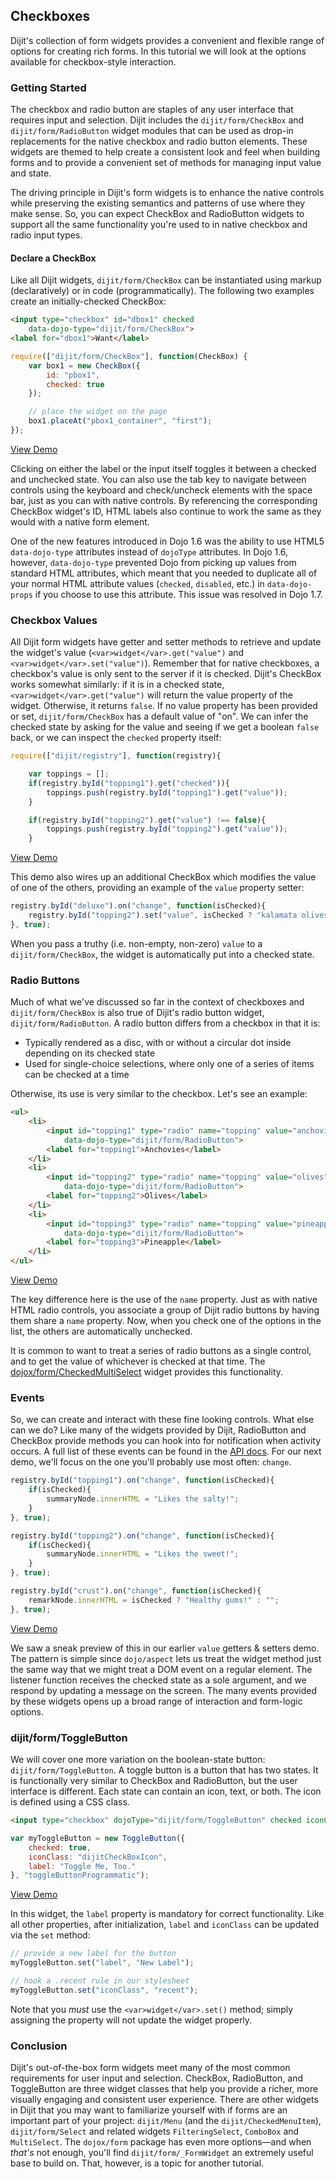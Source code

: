 ## Checkboxes

Dijit's collection of form widgets provides a convenient and flexible range of options for creating rich forms. In this tutorial we will look at the options available for checkbox-style interaction.

### Getting Started

The checkbox and radio button are staples of any user interface that requires input and selection. Dijit includes the `dijit/form/CheckBox` and `dijit/form/RadioButton` widget modules that can be used as drop-in replacements for the native checkbox and radio button elements. These widgets are themed to help create a consistent look and feel when building forms and to provide a convenient set of methods for managing input value and state.

The driving principle in Dijit's form widgets is to enhance the native controls while preserving the existing semantics and patterns of use where they make sense. So, you can expect CheckBox and RadioButton widgets to support all the same functionality you're used to in native checkbox and radio input types.

#### Declare a CheckBox

Like all Dijit widgets, `dijit/form/CheckBox` can be instantiated using markup (declaratively) or in code (programmatically). The following two examples create an initially-checked CheckBox:

```html
<input type="checkbox" id="dbox1" checked
	data-dojo-type="dijit/form/CheckBox">
<label for="dbox1">Want</label>
```

```js
require(["dijit/form/CheckBox"], function(CheckBox) {
	var box1 = new CheckBox({
		id: "pbox1",
		checked: true
	});

	// place the widget on the page
	box1.placeAt("pbox1_container", "first");
});
```

[View Demo](demo/CheckBox.html)

Clicking on either the label or the input itself toggles it between a checked and unchecked state. You can also use the tab key to navigate between controls using the keyboard and check/uncheck elements with the space bar, just as you can with native controls. By referencing the corresponding CheckBox widget's ID, HTML labels also continue to work the same as they would with a native form element.

One of the new features introduced in Dojo 1.6 was the ability to use HTML5 `data-dojo-type` attributes instead of `dojoType` attributes. In Dojo 1.6, however, `data-dojo-type` prevented Dojo from picking up values from standard HTML attributes, which meant that you needed to duplicate all of your normal HTML attribute values (`checked`, `disabled`, etc.) in `data-dojo-props` if you choose to use this attribute. This issue was resolved in Dojo 1.7.

### Checkbox Values

All Dijit form widgets have getter and setter methods to retrieve and update the widget's value (`<var>widget</var>.get("value")` and `<var>widget</var>.set("value")`). Remember that for native checkboxes, a checkbox's value is only sent to the server if it is checked. Dijit's CheckBox works somewhat similarly: if it is in a checked state, `<var>widget</var>.get("value")` will return the value property of the widget. Otherwise, it returns `false`. If no value property has been provided or set, `dijit/form/CheckBox` has a default value of "on". We can infer the checked state by asking for the value and seeing if we get a boolean `false` back, or we can inspect the `checked` property itself:

```js
require(["dijit/registry"], function(registry){

	var toppings = [];
	if(registry.byId("topping1").get("checked")){
		toppings.push(registry.byId("topping1").get("value"));
	}

	if(registry.byId("topping2").get("value") !== false){
		toppings.push(registry.byId("topping2").get("value"));
	}
```

[View Demo](demo/checkboxValues.html)

This demo also wires up an additional CheckBox which modifies the value of one of the others, providing an example of the `value` property setter:

```js
registry.byId("deluxe").on("change", function(isChecked){
	registry.byId("topping2").set("value", isChecked ? "kalamata olives" : "olives");
}, true);
```

When you pass a truthy (i.e. non-empty, non-zero) `value` to a `dijit/form/CheckBox`, the widget is automatically put into a checked state.

### Radio Buttons

Much of what we've discussed so far in the context of checkboxes and `dijit/form/CheckBox` is also true of Dijit's radio button widget, `dijit/form/RadioButton`. A radio button differs from a checkbox in that it is:

* Typically rendered as a disc, with or without a circular dot inside depending on its checked state
* Used for single-choice selections, where only one of a series of items can be checked at a time

Otherwise, its use is very similar to the checkbox. Let's see an example:

```html
<ul>
	<li>
		<input id="topping1" type="radio" name="topping" value="anchovies" checked
			data-dojo-type="dijit/form/RadioButton">
		<label for="topping1">Anchovies</label>
	</li>
	<li>
		<input id="topping2" type="radio" name="topping" value="olives"
			data-dojo-type="dijit/form/RadioButton">
		<label for="topping2">Olives</label>
	</li>
	<li>
		<input id="topping3" type="radio" name="topping" value="pineapple"
			data-dojo-type="dijit/form/RadioButton">
		<label for="topping3">Pineapple</label>
	</li>
</ul>
```

[View Demo](demo/radioButtons.html)

The key difference here is the use of the `name` property. Just as with native HTML radio controls, you associate a group of Dijit radio buttons by having them share a `name` property. Now, when you check one of the options in the list, the others are automatically unchecked.

It is common to want to treat a series of radio buttons as a single control, and to get the value of whichever is checked at that time. The [dojox/form/CheckedMultiSelect](/reference-guide/1.10/dojox/form/CheckedMultiSelect.html) widget provides this functionality.

### Events

So, we can create and interact with these fine looking controls. What else can we do? Like many of the widgets provided by Dijit, RadioButton and CheckBox provide methods you can hook into for notification when activity occurs.
	A full list of these events can be found in the [API docs](/api/?qs=1.10/dijit/form/CheckBox). For our next demo, we'll focus on the one you'll probably use most often: `change`.

```js
registry.byId("topping1").on("change", function(isChecked){
	if(isChecked){
		summaryNode.innerHTML = "Likes the salty!";
	}
}, true);

registry.byId("topping2").on("change", function(isChecked){
	if(isChecked){
		summaryNode.innerHTML = "Likes the sweet!";
	}
}, true);

registry.byId("crust").on("change", function(isChecked){
	remarkNode.innerHTML = isChecked ? "Healthy gums!" : "";
}, true);
```

[View Demo](demo/onChange.html)

We saw a sneak preview of this in our earlier `value` getters &amp; setters demo. The pattern is simple since `dojo/aspect` lets us treat the widget method just the same way that we might treat a DOM event on a regular element. The listener function receives the checked state as a sole argument, and we respond by updating a message on the screen. The many events provided by these widgets opens up a broad range of interaction and form-logic options.

### dijit/form/ToggleButton

We will cover one more variation on the boolean-state button: `dijit/form/ToggleButton`. A toggle button is a button that has two states. It is functionally very similar to CheckBox and RadioButton, but the user interface is different. Each state can contain an icon, text, or both. The icon is defined using a CSS class.

```html
<input type="checkbox" dojoType="dijit/form/ToggleButton" checked iconClass="dijitCheckBoxIcon" label="Toggle Me">
```

```js
var myToggleButton = new ToggleButton({
	checked: true,
	iconClass: "dijitCheckBoxIcon",
	label: "Toggle Me, Too."
}, "toggleButtonProgrammatic");
```

[View Demo](demo/ToggleButton.html)

In this widget, the `label` property is mandatory for correct functionality. Like all other properties, after initialization, `label` and `iconClass` can be updated via the `set` method:

```js
// provide a new label for the button
myToggleButton.set("label", "New Label");

// hook a .recent rule in our stylesheet
myToggleButton.set("iconClass", "recent");
```


Note that you _must_ use the `<var>widget</var>.set()` method; simply assigning the property will not update the widget properly.

### Conclusion

Dijit's out-of-the-box form widgets meet many of the most common requirements for user input and selection. CheckBox, RadioButton, and ToggleButton are three widget classes that help you provide a richer, more visually engaging and consistent user experience. There are other widgets in Dijit that you may want to familiarize yourself with if forms are an important part of your project: `dijit/Menu` (and the `dijit/CheckedMenuItem`), `dijit/form/Select` and related widgets `FilteringSelect`, `ComboBox` and `MultiSelect`. The `dojox/form` package has even more options—and when _that's_ not enough, you'll find `dijit/form/_FormWidget` an extremely useful base to build on. That, however, is a topic for another tutorial.